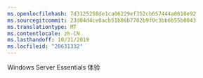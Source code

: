 ```yaml
---
ms.openlocfilehash: 7d3125258de1ca06229ef352cb657444a8610e92
ms.sourcegitcommit: 23d04d4ce0acb51b86b7702b9f0c3bb6b55b0043
ms.translationtype: MT
ms.contentlocale: zh-CN
ms.lasthandoff: 10/31/2019
ms.locfileid: "20631332"
---
```

<Token xmlns:xlink="http://www.w3.org/1999/xlink">Windows Server Essentials 体验</Token>